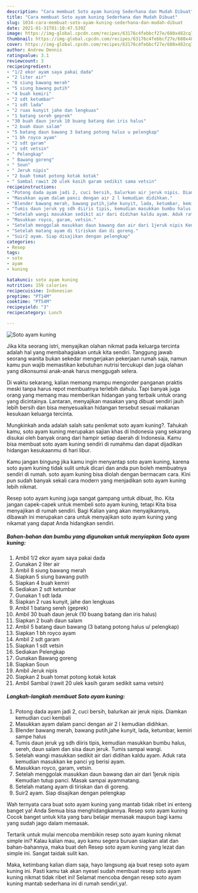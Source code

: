 ```yaml
---
description: "Cara membuat Soto ayam kuning Sederhana dan Mudah Dibuat"
title: "Cara membuat Soto ayam kuning Sederhana dan Mudah Dibuat"
slug: 1034-cara-membuat-soto-ayam-kuning-sederhana-dan-mudah-dibuat
date: 2021-01-31T01:10:47.539Z
image: https://img-global.cpcdn.com/recipes/63176c4febbcf27e/680x482cq70/soto-ayam-kuning-foto-resep-utama.jpg
thumbnail: https://img-global.cpcdn.com/recipes/63176c4febbcf27e/680x482cq70/soto-ayam-kuning-foto-resep-utama.jpg
cover: https://img-global.cpcdn.com/recipes/63176c4febbcf27e/680x482cq70/soto-ayam-kuning-foto-resep-utama.jpg
author: Andrew Dennis
ratingvalue: 3.1
reviewcount: 3
recipeingredient:
- "1/2 ekor ayam saya pakai dada"
- "2 liter air"
- "8 siung bawang merah"
- "5 siung bawang putih"
- "4 buah kemiri"
- "2 sdt ketumbar"
- "1 sdt lada"
- "2 ruas kunyit jahe dan lengkuas"
- "1 batang sereh geprek"
- "30 buah daun jeruk 10 buang batang dan iris halus"
- "2 buah daun salam"
- "5 batang daun bawang 3 batang potong halus u pelengkap"
- "1 bh royco ayam"
- "2 sdt garam"
- "1 sdt vetsin"
- " Pelengkap"
- " Bawang goreng"
- " Soun"
- " Jeruk nipis"
- "2 buah tomat potong kotak kotak"
- " Sambal rawit 20 ulek kasih garam sedikit sama vetsin"
recipeinstructions:
- "Potong dada ayam jadi 2, cuci bersih, balurkan air jeruk nipis. Diamkan kemudian cuci kembali"
- "Masukkan ayam dalam panci dengan air 2 l kemudian didihkan."
- "Blender bawang merah, bawang putih,jahe kunyit, lada, ketumbar, kemiri sampe halus"
- "Tumis daun jeruk yg sdh diiris tipis, kemudian masukkan bumbu halus, sereh, daun salam dan sisa daun jeruk. Tumis sampai wangi."
- "Setelah wangi masukkan sedikit air dari didihan kaldu ayam. Aduk rata kemudian masukkan ke panci yg berisi ayam."
- "Masukkan royco, garam, vetsin."
- "Setelah menggolak masukkan daun bawang dan air dari 1jeruk nipis Kemudian tutup panci. Masak sampai ayammatang."
- "Setelah matang ayam di tiriskan dan di goreng."
- "Suir2 ayam. Siap disajikan dengan pelengkap"
categories:
- Resep
tags:
- soto
- ayam
- kuning

katakunci: soto ayam kuning 
nutrition: 159 calories
recipecuisine: Indonesian
preptime: "PT14M"
cooktime: "PT54M"
recipeyield: "3"
recipecategory: Lunch

---
```



![Soto ayam kuning](https://img-global.cpcdn.com/recipes/63176c4febbcf27e/680x482cq70/soto-ayam-kuning-foto-resep-utama.jpg)

Jika kita seorang istri, menyajikan olahan nikmat pada keluarga tercinta adalah hal yang membahagiakan untuk kita sendiri. Tanggung jawab seorang  wanita bukan sekedar mengerjakan pekerjaan rumah saja, namun kamu pun wajib memastikan kebutuhan nutrisi tercukupi dan juga olahan yang dikonsumsi anak-anak harus menggugah selera.

Di waktu  sekarang, kalian memang mampu mengorder panganan praktis meski tanpa harus repot membuatnya terlebih dahulu. Tapi banyak juga orang yang memang mau memberikan hidangan yang terbaik untuk orang yang dicintainya. Lantaran, menyajikan masakan yang dibuat sendiri jauh lebih bersih dan bisa menyesuaikan hidangan tersebut sesuai makanan kesukaan keluarga tercinta. 



Mungkinkah anda adalah salah satu penikmat soto ayam kuning?. Tahukah kamu, soto ayam kuning merupakan sajian khas di Indonesia yang sekarang disukai oleh banyak orang dari hampir setiap daerah di Indonesia. Kamu bisa membuat soto ayam kuning sendiri di rumahmu dan dapat dijadikan hidangan kesukaanmu di hari libur.

Kamu jangan bingung jika kamu ingin menyantap soto ayam kuning, karena soto ayam kuning tidak sulit untuk dicari dan anda pun boleh membuatnya sendiri di rumah. soto ayam kuning bisa diolah dengan bermacam cara. Kini pun sudah banyak sekali cara modern yang menjadikan soto ayam kuning lebih nikmat.

Resep soto ayam kuning juga sangat gampang untuk dibuat, lho. Kita jangan capek-capek untuk membeli soto ayam kuning, tetapi Kita bisa menyajikan di rumah sendiri. Bagi Kalian yang akan menyajikannya, dibawah ini merupakan cara untuk menyajikan soto ayam kuning yang nikamat yang dapat Anda hidangkan sendiri.

<!--inarticleads1-->

##### Bahan-bahan dan bumbu yang digunakan untuk menyiapkan Soto ayam kuning:

1. Ambil 1/2 ekor ayam saya pakai dada
1. Gunakan 2 liter air
1. Ambil 8 siung bawang merah
1. Siapkan 5 siung bawang putih
1. Siapkan 4 buah kemiri
1. Sediakan 2 sdt ketumbar
1. Gunakan 1 sdt lada
1. Siapkan 2 ruas kunyit, jahe dan lengkuas
1. Ambil 1 batang sereh (geprek)
1. Ambil 30 buah daun jeruk (10 buang batang dan iris halus)
1. Siapkan 2 buah daun salam
1. Ambil 5 batang daun bawang (3 batang potong halus u/ pelengkap)
1. Siapkan 1 bh royco ayam
1. Ambil 2 sdt garam
1. Siapkan 1 sdt vetsin
1. Sediakan  Pelengkap
1. Gunakan  Bawang goreng
1. Siapkan  Soun
1. Ambil  Jeruk nipis
1. Siapkan 2 buah tomat potong kotak kotak
1. Ambil  Sambal (rawit 20 ulek kasih garam sedikit sama vetsin)




<!--inarticleads2-->

##### Langkah-langkah membuat Soto ayam kuning:

1. Potong dada ayam jadi 2, cuci bersih, balurkan air jeruk nipis. Diamkan kemudian cuci kembali
1. Masukkan ayam dalam panci dengan air 2 l kemudian didihkan.
1. Blender bawang merah, bawang putih,jahe kunyit, lada, ketumbar, kemiri sampe halus
1. Tumis daun jeruk yg sdh diiris tipis, kemudian masukkan bumbu halus, sereh, daun salam dan sisa daun jeruk. Tumis sampai wangi.
1. Setelah wangi masukkan sedikit air dari didihan kaldu ayam. Aduk rata kemudian masukkan ke panci yg berisi ayam.
1. Masukkan royco, garam, vetsin.
1. Setelah menggolak masukkan daun bawang dan air dari 1jeruk nipis Kemudian tutup panci. Masak sampai ayammatang.
1. Setelah matang ayam di tiriskan dan di goreng.
1. Suir2 ayam. Siap disajikan dengan pelengkap




Wah ternyata cara buat soto ayam kuning yang mantab tidak ribet ini enteng banget ya! Anda Semua bisa menghidangkannya. Resep soto ayam kuning Cocok banget untuk kita yang baru belajar memasak maupun bagi kamu yang sudah jago dalam memasak.

Tertarik untuk mulai mencoba membikin resep soto ayam kuning nikmat simple ini? Kalau kalian mau, ayo kamu segera buruan siapkan alat dan bahan-bahannya, maka buat deh Resep soto ayam kuning yang lezat dan simple ini. Sangat taidak sulit kan. 

Maka, ketimbang kalian diam saja, hayo langsung aja buat resep soto ayam kuning ini. Pasti kamu tak akan nyesel sudah membuat resep soto ayam kuning nikmat tidak ribet ini! Selamat mencoba dengan resep soto ayam kuning mantab sederhana ini di rumah sendiri,ya!.

